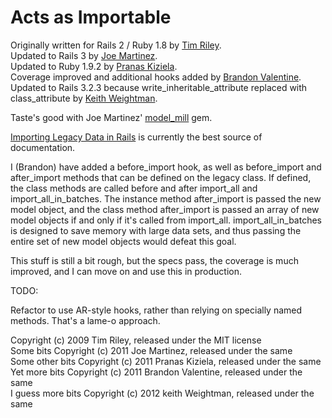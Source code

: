 Acts as Importable
==================

Originally written for Rails 2 / Ruby 1.8 by [Tim Riley](https://github.com/timriley).  
Updated to Rails 3 by [Joe Martinez](https://github.com/capitalist).  
Updated to Ruby 1.9.2 by [Pranas Kiziela](https://github.com/Pranas).  
Coverage improved and additional hooks added by [Brandon Valentine](https://github.com/brandonvalentine).  
Updated to Rails 3.2.3 because write_inheritable_attribute replaced with class_attribute by [Keith Weightman](https://github.com/kweightman).

Taste's good with Joe Martinez' [model_mill](https://rubygems.org/gems/model_mill/) gem.

[Importing Legacy Data in Rails](http://openmonkey.com/articles/2009/05/importing-legacy-data-in-rails) is currently the best source of documentation.

I (Brandon) have added a before_import hook, as well as before_import and after_import methods that can be defined on the legacy class.  If defined, the class methods are called before and after import_all and import_all_in_batches.  The instance method after_import is passed the new model object, and the class method after_import is passed an array of new model objects if and only if it's called from import_all.  import_all_in_batches is designed to save memory with large data sets, and thus passing the entire set of new model objects would defeat this goal.

This stuff is still a bit rough, but the specs pass, the coverage is much improved, and I can move on and use this in production.

TODO:

Refactor to use AR-style hooks, rather than relying on specially named methods.  That's a lame-o approach.

Copyright (c) 2009 Tim Riley, released under the MIT license  
Some bits Copyright (c) 2011 Joe Martinez, released under the same  
Some other bits Copyright (c) 2011 Pranas Kiziela, released under the same  
Yet more bits Copyright (c) 2011 Brandon Valentine, released under the same  
I guess more bits Copyright (c) 2012 keith Weightman, released under the same  
